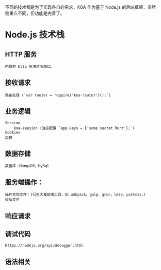不同的技术都是为了实现各自的需求，KOA 作为基于 Node.js 的后端框架，虽然侧重点不同，但功能是完善了。

# Node.js 技术栈


## HTTP 服务
    内置的 http 模块监听端口。
## 接收请求
    路由处理 (`var router = require('koa-router')();`)

## 业务逻辑
    Session
        koa-seesion (注意配置 `app.keys = ['some secret hurr'];`)
    Cookies
    运算

## 数据存储
    数据库：MongoDB，MySql
## 服务端操作：
    操作本地文件：(衍生大量前端工具，如 webpack，gulp，grun，less，postcss，)
    模版文件

## 响应请求

## 调试代码
    https://nodejs.org/api/debugger.html

## 语法相关
